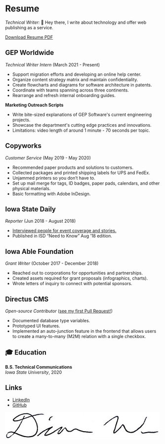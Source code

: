 # Resume

*Technical Writer:* 👋 Hey there, I write about technology and offer web publishing as a service.
<!-- 
### Help Guides

Please see [Port Forwarding](/portfolio/how-to-port-forwarding/) and [Purely Illustrated Manual](portfolio/wordless).

### Scripting

- [Python](/portfolio/python)
- [PowerShell](/portfolio/powershell)
- [JavaScript](/portfolio/js)

### 3D Graphics

Please see [editor](/portfolio/zdog-scope/) and [parrot](/portfolio/js/). -->


[Download Resume PDF](/portfolio/2022-02_resume_lit.pdf)

## GEP Worldwide

*Technical Writer Intern* (March 2021 - Present)

- Support migration efforts and developing an online help center.
- Organize content strategy matrix and maintain confidentiality.
- Create flowcharts and diagrams for software architecture in patents.
- Coordinate with teams spanning across three continents.
- Rearrange and refresh internal onboarding guides.

**Marketing Outreach Scripts**

- Write bite-sized explanations of GEP Software's current engineering projects.
- Showcase the department's cutting edge practices and innovations.
- Limitations: video length of around 1 minute - 70 seconds per topic.


<!-- 
> The inventor should provide math equations in LaTeX notation. Alternatively, they can send over a Markdown document with Tex equations. See [Upmath Markdown & LaTeX Editor](https://upmath.me/).
>
> Use [Upmath Online Editor](https://i.upmath.me/) to generate high quality SVGs from LaTeX.
>
> 1. Paste text into the box.
> 2. The generated equation will appear below the box.
> 3. Right-click to **Save Image As...**
>
> Import the equation into your graphics program of choice. -->

## Copyworks

*Customer Service* (May 2019 - May 2020)

- Recommended paper products and solutions to customers.
- Collected packages and printed shipping labels for UPS and FedEx.
- Unjammed printers so you don’t have to.
- Set up mail merge for tags, ID badges, paper pads, calendars, and other physical materials.
- Basic formatting with Adobe InDesign.

## Iowa State Daily 

*Reporter* (Jun 2018 - August 2018)

- [Interviewed people for event coverage and stories.](https://www.iowastatedaily.com/news/ames-community-comes-together-for-fireworks-celebration/article_b406183a-7f3e-11e8-878d-b307a8286134.html)
- Published in ISD “Need to Know” Aug ’18 edition.

## Iowa Able Foundation

*Grant Writer* (October 2017 - December 2018)

- Reached out to corporations for opportunities and partnerships.
- Created assets required for grant proposals (infographics, charts).
- Wrote letters of inquiry to connect with potential sponsors.

## Directus CMS

*Open-source Contributor* ([see my first Pull Request!](https://firstpr.me/#ceruulean))

-  Documented database type variables.
-  Prototyped UI features.
-  Implemented an auto-junction feature in the frontend that allows users to create a many-to-many (M2M) relation with a single checkbox.

## 🎓 Education

**B.S. Technical Communications**   
*Iowa State University*, 2020


## Links

- [LinkedIn](https://www.linkedin.com/in/dcwu/)
- [GitHub](https://github.com/ceruulean)

![Signature of Diana Wu](sig.jpg#floatright)
